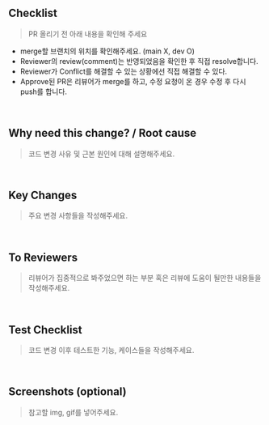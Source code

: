 ## Checklist

> PR 올리기 전 아래 내용을 확인해 주세요

- merge할 브랜치의 위치를 확인해주세요. (main X, dev O)
- Reviewer의 review(comment)는 반영되었음을 확인한 후 직접 resolve합니다.
- Reviewer가 Conflict를 해결할 수 있는 상황에선 직접 해결할 수 있다.
- Approve된 PR은 리뷰어가 merge를 하고, 수정 요청이 온 경우 수정 후 다시 push를 합니다.

<br>

## Why need this change? / Root cause

> 코드 변경 사유 및 근본 원인에 대해 설명해주세요.

<br>

## Key Changes

> 주요 변경 사항들을 작성해주세요.

<br>

## To Reviewers

> 리뷰어가 집중적으로 봐주었으면 하는 부분 혹은 리뷰에 도움이 될만한 내용들을 작성해주세요.

<br>

## Test Checklist

> 코드 변경 이후 테스트한 기능, 케이스들을 작성해주세요.

<br>

## Screenshots (optional)

> 참고할 img, gif를 넣어주세요.
